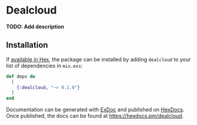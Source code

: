 # Dealcloud

**TODO: Add description**

## Installation

If [available in Hex](https://hex.pm/docs/publish), the package can be installed
by adding `dealcloud` to your list of dependencies in `mix.exs`:

```elixir
def deps do
  [
    {:dealcloud, "~> 0.1.0"}
  ]
end
```

Documentation can be generated with [ExDoc](https://github.com/elixir-lang/ex_doc)
and published on [HexDocs](https://hexdocs.pm). Once published, the docs can
be found at <https://hexdocs.pm/dealcloud>.

